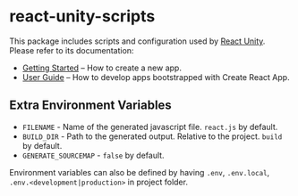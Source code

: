 # react-unity-scripts

This package includes scripts and configuration used by [React Unity](https://github.com/KurtGokhan/react-unity).<br>
Please refer to its documentation:

- [Getting Started](https://facebook.github.io/create-react-app/docs/getting-started) – How to create a new app.
- [User Guide](https://facebook.github.io/create-react-app/) – How to develop apps bootstrapped with Create React App.

## Extra Environment Variables

- `FILENAME` - Name of the generated javascript file. `react.js` by default.
- `BUILD_DIR` - Path to the generated output. Relative to the project. `build` by default.
- `GENERATE_SOURCEMAP` - `false` by default.

Environment variables can also be defined by having `.env`, `.env.local`, `.env.<development|production>` in project folder.
